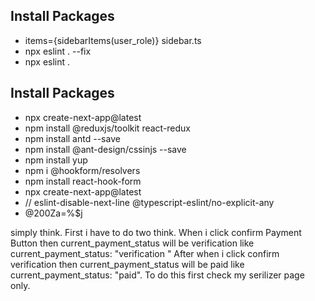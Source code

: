 ## Install Packages

- items={sidebarItems(user_role)} sidebar.ts
- npx eslint . --fix
- npx eslint .

## Install Packages

- npx create-next-app@latest
- npm install @reduxjs/toolkit react-redux
- npm install antd --save
- npm install @ant-design/cssinjs --save
- npm install yup
- npm i @hookform/resolvers
- npm install react-hook-form
- npx create-next-app@latest
- // eslint-disable-next-line @typescript-eslint/no-explicit-any
- @200Za=%$j

simply think. First i have to do two think. When i click confirm Payment Button then current_payment_status will be verification like current_payment_status: "verification " After when i click confirm verification then current_payment_status will be paid like current_payment_status: "paid". To do this first check my serilizer page only.
